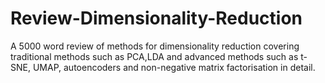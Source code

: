 # Review-Dimensionality-Reduction
A 5000 word review of methods for dimensionality reduction covering traditional methods such as PCA,LDA and advanced methods such as t-SNE, UMAP, autoencoders and non-negative matrix factorisation in detail.
